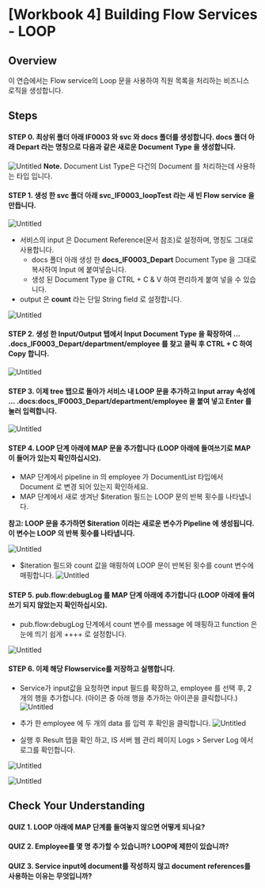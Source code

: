 # [Workbook 4] Building Flow Services - LOOP

## Overview

이 연습에서는 Flow service의 Loop 문을 사용하여 직원 목록을 처리하는 비즈니스 로직을 생성합니다.


## Steps

#### STEP 0. 최상위 폴더 아래 IF0003 와 svc 와 docs 폴더를 생성합니다. docs 폴더 아래 Depart 라는 명칭으로 다음과 같은 새로운 Document Type 을 생성합니다.

![Untitled](%5BWorkbook%204%5D%20Building%20Flow%20Services%20-%20LOOP%20adc3c2842c234df2ba93e2fcfb87669d/chapter4_1.png)
**Note.** Document List Type은 다건의 Document 를 처리하는데 사용하는 타입 입니다.


#### STEP 1. 생성 한 svc 폴더 아래 svc_IF0003_loopTest 라는 새 빈 Flow service 을 만듭니다. 
![Untitled](%5BWorkbook%204%5D%20Building%20Flow%20Services%20-%20LOOP%20adc3c2842c234df2ba93e2fcfb87669d/new2.png)   

- 서비스의 input 은 Document Reference(문서 참조)로 설정하며, 명칭도 그대로 사용합니다.
    - docs 폴더 아래 생성 한 **docs_IF0003_Depart** Document Type 을 그대로 복사하여 Input 에 붙여넣습니다.
    - 생성 된 Document Type 을 CTRL + C & V 하여 편리하게 붙여 넣을 수 있습니다.
- output 은 **count** 라는 단일 String field 로 설정합니다.

![Untitled](%5BWorkbook%204%5D%20Building%20Flow%20Services%20-%20LOOP%20adc3c2842c234df2ba93e2fcfb87669d/new3.png)
    

#### STEP 2. 생성 한 Input/Output 탭에서 Input Document Type 을 확장하여 ... .docs_IF0003_Depart/department/employee 를 찾고 클릭 후 CTRL + C 하여 Copy 합니다.
![Untitled](%5BWorkbook%204%5D%20Building%20Flow%20Services%20-%20LOOP%20adc3c2842c234df2ba93e2fcfb87669d/new4.png)


#### STEP 3. 이제 tree 탭으로 돌아가 서비스 내 LOOP 문을 추가하고 Input array 속성에 ... .docs:docs_IF0003_Depart/department/employee 을 붙여 넣고 Enter 를 눌러 입력합니다.
    
![Untitled](%5BWorkbook%204%5D%20Building%20Flow%20Services%20-%20LOOP%20adc3c2842c234df2ba93e2fcfb87669d/new5.png)
        

#### STEP 4. LOOP 단계 아래에 MAP 문을 추가합니다 (LOOP 아래에 들여쓰기로 MAP 이 들어가 있는지 확인하십시오).
- MAP 단계에서 pipeline in 의 employee 가 DocumentList 타입에서 Document 로 변경 되어 있는지 확인하세요.
- MAP 단계에서 새로 생겨난 $iteration 필드는 LOOP 문의 반복 횟수를 나타냅니다.
  
**참고: LOOP 문을 추가하면 $iteration 이라는 새로운 변수가 Pipeline 에 생성됩니다. 이 변수는 LOOP 의 반복 횟수를 나타냅니다.**
    
![Untitled](%5BWorkbook%204%5D%20Building%20Flow%20Services%20-%20LOOP%20adc3c2842c234df2ba93e2fcfb87669d/new6.png)

- $iteration 필드와 count 값을 매핑하여 LOOP 문이 반복된 횟수를 count 변수에 매핑합니다.
![Untitled](%5BWorkbook%204%5D%20Building%20Flow%20Services%20-%20LOOP%20adc3c2842c234df2ba93e2fcfb87669d/new7.png)
    

#### STEP 5. pub.flow:debugLog 를 MAP 단계 아래에 추가합니다 (LOOP 아래에 들여쓰기 되지 않았는지 확인하십시오). 

- pub.flow:debugLog 단계에서 count 변수를 message 에 매핑하고 function 은 눈에 띄기 쉽게 ++++ 로 설정합니다. 
    
![Untitled](%5BWorkbook%204%5D%20Building%20Flow%20Services%20-%20LOOP%20adc3c2842c234df2ba93e2fcfb87669d/new8.png)
    

    
#### STEP 6. 이제 해당 Flowservice를 저장하고 실행합니다. 

- Service가 input값을 요청하면 input 필드를 확장하고, employee 를 선택 후, 2개의 행을 추가합니다. (아이콘 중 아래 행을 추가하는 아이콘을 클릭합니다.)
![Untitled](%5BWorkbook%204%5D%20Building%20Flow%20Services%20-%20LOOP%20adc3c2842c234df2ba93e2fcfb87669d/new9.png)

- 추가 한 employee 에 두 개의 data 를 입력 후 확인을 클릭합니다.
![Untitled](%5BWorkbook%204%5D%20Building%20Flow%20Services%20-%20LOOP%20adc3c2842c234df2ba93e2fcfb87669d/new10.png)
  
- 실행 후 Result 탭을 확인 하고, IS 서버 웹 관리 페이지 Logs > Server Log 에서 로그를 확인합니다. 
    
![Untitled](%5BWorkbook%204%5D%20Building%20Flow%20Services%20-%20LOOP%20adc3c2842c234df2ba93e2fcfb87669d/new11.png)
    
![Untitled](%5BWorkbook%204%5D%20Building%20Flow%20Services%20-%20LOOP%20adc3c2842c234df2ba93e2fcfb87669d/new12.png)
    

    
## Check Your Understanding
    
#### QUIZ 1. LOOP 아래에 MAP 단계를 들여놓지 않으면 어떻게 되나요?
#### QUIZ 2. Employee를 몇 명 추가할 수 있습니까? LOOP에 제한이 있습니까?
#### QUIZ 3. Service input에 document를 작성하지 않고 document references를 사용하는 이유는 무엇입니까?
